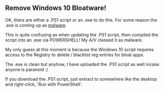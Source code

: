 ## Remove Windows 10 Bloatware!

OK, there are either a .PS1 script or an .exe to do this. For some reason the .exe is coming up as [malware](https://www.virustotal.com/#/file/025e6da5ba200a136c1cc9f3df3921294bcfb183292ef067d6ddfe23d2e19b72/detection).

This is quite confusing as when updating the .PS1 script, then compiled the script into an .exe via POWERSHELL! My A/V classed it as malware.

My only guess at this moment is because the Windows 10 script requires access to the Registry to delete / blacklist reg entries for bloat apps.

The .exe is clean but anyhow, I have uploaded the .PS1 script as well incase anyone is paranoid :)

If you download the .PS1 script, just extract to somewhere like the desktop and right-click, 'Run with PowerShell'.
